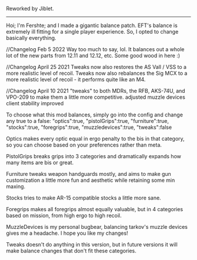 Reworked by Jiblet.

------------

Hoi; I'm Fershte; and I made a gigantic balance patch.
EFT's balance is extremely ill fitting for a single player experience.
So, I opted to change basically everything.


//Changelog Feb 5 2022
Way too much to say, lol. It balances out a whole lot of the new parts from 12.11 and 12.12, etc. Some good wood in here :)

//Changelog April 25 2021
Tweaks now also restores the AS Vall / VSS to a more realistic level of recoil.
Tweaks now also rebalances the Sig MCX to a more realistic level of recoil - it performs quite like an M4.

//Changelog April 10 2021
"tweaks" to both MDRs, the RFB, AKS-74U, and VPO-209 to make them a little more competitive.
adjusted muzzle devices
client stability improved 

To choose what this mod balances, simply go into the config and change any true to a false:
	"optics":true,
	"pistolGrips":true,
	"furniture":true,
	"stocks":true,
	"foregrips":true,
	"muzzledevices":true,
	"tweaks":false

Optics makes every optic equal in ergo penalty to the bis in that category, so you can choose based on your preferences rather than meta.

PistolGrips breaks grips into 3 categories and dramatically expands how many items are bis or great.

Furniture tweaks weapon handguards mostly, and aims to make gun customization a little more fun and aesthetic while retaining some min maxing.

Stocks tries to make AR-15 compatible stocks a little more sane.

Foregrips makes all foregrips almost equally valuable, but in 4 categories based on mission, from high ergo to high recoil.

MuzzleDevices is my personal bugbear, balancing tarkov's muzzle devices gives me a headache. I hope you like my changes!

Tweaks doesn't do anything in this version, but in future versions it will make balance changes that don't fit these categories.